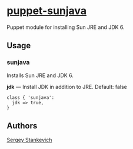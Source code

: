 [puppet-sunjava](https://github.com/stankevich/puppet-sunjava)
======

Puppet module for installing Sun JRE and JDK 6.

## Usage

### sunjava

Installs Sun JRE and JDK 6.

**jdk** — Install JDK in addition to JRE. Default: false

	class { 'sunjava':
	  jdk => true,
	}

## Authors

[Sergey Stankevich](https://github.com/stankevich)
